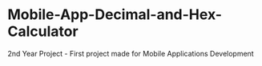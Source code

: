 # Mobile-App-Decimal-and-Hex-Calculator
2nd Year Project - First project made for Mobile Applications Development
